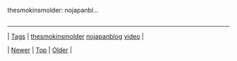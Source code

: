 <!--
title: thesmokinsmolder
date: 2020-06-28T15:27:00.249Z
tags: thesmokinsmolder, nojapanblog, video
-->


thesmokinsmolder: nojapanbl...

<video controls="controls" autoplay="autoplay" src="http://www.youtube.com/watch?v=qUGnu0gXtn4" type="video/mp4" width="0" height="0"></video>

<!--BOTTOM-POST-NAVIGATION-->
---

| [Tags](tags.md) | [thesmokinsmolder](tag-thesmokinsmolder.md) [nojapanblog](tag-nojapanblog.md) [video](tag-video.md) |

| [Newer](73352197302.md) | [Top](index.md) | [Older](73411717104.md) |